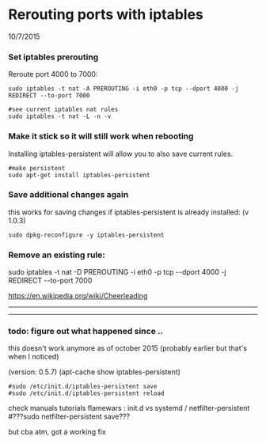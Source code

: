 # Rerouting ports with iptables #
10/7/2015

### Set iptables prerouting ###
Reroute port 4000 to 7000:

	
	sudo iptables -t nat -A PREROUTING -i eth0 -p tcp --dport 4000 -j REDIRECT --to-port 7000

	#see current iptables nat rules
	sudo iptables -t nat -L -n -v


### Make it stick so it will still work when rebooting ###
Installing iptables-persistent will allow you to also save current rules.

	#make persistent
	sudo apt-get install iptables-persistent
	

### Save additional changes again ###

 this works for saving changes if iptables-persistent is already installed: (v 1.0.3)

	sudo dpkg-reconfigure -y iptables-persistent

### Remove an existing rule:

sudo iptables -t nat -D PREROUTING -i eth0 -p tcp --dport 4000 -j REDIRECT --to-port 7000

https://en.wikipedia.org/wiki/Cheerleading


----------

----------



### todo: figure out what happened since ..  ###

this doesn't work anymore as of october 2015 (probably earlier but that's when I noticed)

(version: 0.5.7) (apt-cache show iptables-persistent)

	#sudo /etc/init.d/iptables-persistent save
	#sudo /etc/init.d/iptables-persistent reload	

	
check manuals tutorials flamewars : init.d vs systemd / netfilter-persistent
	#???sudo netfilter-persistent save???

but cba atm, got a working fix



	
    
